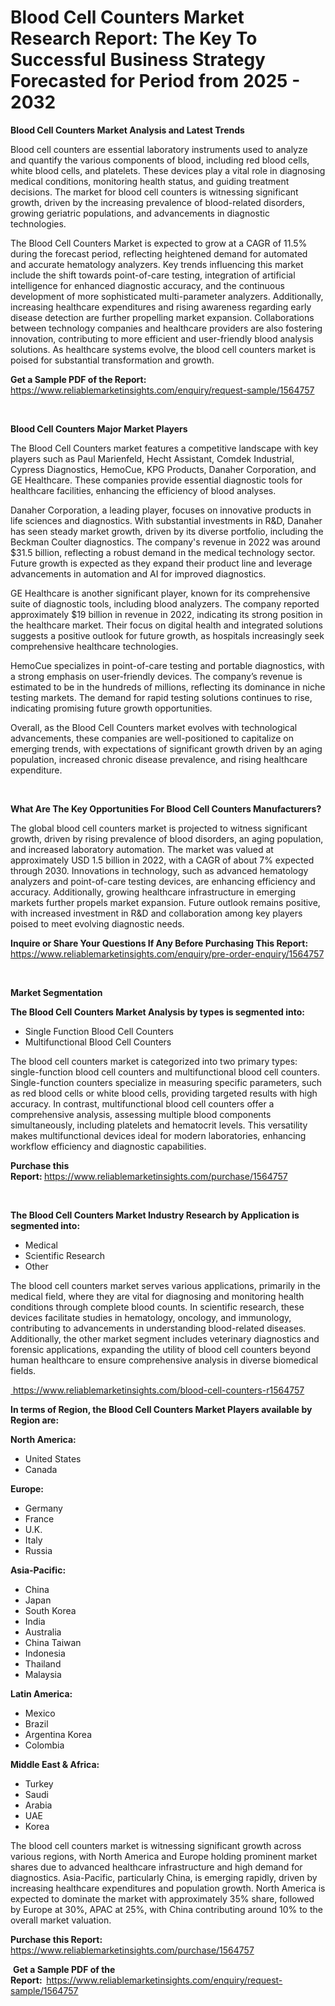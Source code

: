 <p><h1>Blood Cell Counters Market Research Report: The Key To Successful Business Strategy Forecasted for Period from 2025 - 2032</h1></p><p><strong>Blood Cell Counters Market Analysis and Latest Trends</strong></p>
<p><p>Blood cell counters are essential laboratory instruments used to analyze and quantify the various components of blood, including red blood cells, white blood cells, and platelets. These devices play a vital role in diagnosing medical conditions, monitoring health status, and guiding treatment decisions. The market for blood cell counters is witnessing significant growth, driven by the increasing prevalence of blood-related disorders, growing geriatric populations, and advancements in diagnostic technologies.</p><p>The Blood Cell Counters Market is expected to grow at a CAGR of 11.5% during the forecast period, reflecting heightened demand for automated and accurate hematology analyzers. Key trends influencing this market include the shift towards point-of-care testing, integration of artificial intelligence for enhanced diagnostic accuracy, and the continuous development of more sophisticated multi-parameter analyzers. Additionally, increasing healthcare expenditures and rising awareness regarding early disease detection are further propelling market expansion. Collaborations between technology companies and healthcare providers are also fostering innovation, contributing to more efficient and user-friendly blood analysis solutions. As healthcare systems evolve, the blood cell counters market is poised for substantial transformation and growth.</p></p>
<p><strong>Get a Sample PDF of the Report:&nbsp;</strong> <a href="https://www.reliablemarketinsights.com/enquiry/request-sample/1564757?utm_campaign=3033&utm_medium=2&utm_source=Github&utm_content=ia&utm_term=13042025&utm_id=blood-cell-counters">https://www.reliablemarketinsights.com/enquiry/request-sample/1564757</a></p>
<p>&nbsp;</p>
<p><strong>Blood Cell Counters Major Market Players</strong></p>
<p><p>The Blood Cell Counters market features a competitive landscape with key players such as Paul Marienfeld, Hecht Assistant, Comdek Industrial, Cypress Diagnostics, HemoCue, KPG Products, Danaher Corporation, and GE Healthcare. These companies provide essential diagnostic tools for healthcare facilities, enhancing the efficiency of blood analyses.</p><p>Danaher Corporation, a leading player, focuses on innovative products in life sciences and diagnostics. With substantial investments in R&D, Danaher has seen steady market growth, driven by its diverse portfolio, including the Beckman Coulter diagnostics. The company's revenue in 2022 was around $31.5 billion, reflecting a robust demand in the medical technology sector. Future growth is expected as they expand their product line and leverage advancements in automation and AI for improved diagnostics.</p><p>GE Healthcare is another significant player, known for its comprehensive suite of diagnostic tools, including blood analyzers. The company reported approximately $19 billion in revenue in 2022, indicating its strong position in the healthcare market. Their focus on digital health and integrated solutions suggests a positive outlook for future growth, as hospitals increasingly seek comprehensive healthcare technologies.</p><p>HemoCue specializes in point-of-care testing and portable diagnostics, with a strong emphasis on user-friendly devices. The company’s revenue is estimated to be in the hundreds of millions, reflecting its dominance in niche testing markets. The demand for rapid testing solutions continues to rise, indicating promising future growth opportunities.</p><p>Overall, as the Blood Cell Counters market evolves with technological advancements, these companies are well-positioned to capitalize on emerging trends, with expectations of significant growth driven by an aging population, increased chronic disease prevalence, and rising healthcare expenditure.</p></p>
<p>&nbsp;</p>
<p><strong>What Are The Key Opportunities For Blood Cell Counters Manufacturers?</strong></p>
<p><p>The global blood cell counters market is projected to witness significant growth, driven by rising prevalence of blood disorders, an aging population, and increased laboratory automation. The market was valued at approximately USD 1.5 billion in 2022, with a CAGR of about 7% expected through 2030. Innovations in technology, such as advanced hematology analyzers and point-of-care testing devices, are enhancing efficiency and accuracy. Additionally, growing healthcare infrastructure in emerging markets further propels market expansion. Future outlook remains positive, with increased investment in R&D and collaboration among key players poised to meet evolving diagnostic needs.</p></p>
<p><strong>Inquire or Share Your Questions If Any Before Purchasing This Report:</strong> <a href="https://www.reliablemarketinsights.com/enquiry/pre-order-enquiry/1564757?utm_campaign=3033&utm_medium=2&utm_source=Github&utm_content=ia&utm_term=13042025&utm_id=blood-cell-counters">https://www.reliablemarketinsights.com/enquiry/pre-order-enquiry/1564757</a></p>
<p>&nbsp;</p>
<p><strong>Market Segmentation</strong></p>
<p><strong>The Blood Cell Counters Market Analysis by types is segmented into:</strong></p>
<p><ul><li>Single Function Blood Cell Counters</li><li>Multifunctional Blood Cell Counters</li></ul></p>
<p><p>The blood cell counters market is categorized into two primary types: single-function blood cell counters and multifunctional blood cell counters. Single-function counters specialize in measuring specific parameters, such as red blood cells or white blood cells, providing targeted results with high accuracy. In contrast, multifunctional blood cell counters offer a comprehensive analysis, assessing multiple blood components simultaneously, including platelets and hematocrit levels. This versatility makes multifunctional devices ideal for modern laboratories, enhancing workflow efficiency and diagnostic capabilities.</p></p>
<p><strong>Purchase this Report:&nbsp;</strong><a href="https://www.reliablemarketinsights.com/purchase/1564757?utm_campaign=3033&utm_medium=2&utm_source=Github&utm_content=ia&utm_term=13042025&utm_id=blood-cell-counters">https://www.reliablemarketinsights.com/purchase/1564757</a></p>
<p>&nbsp;</p>
<p><strong>The Blood Cell Counters Market Industry Research by Application is segmented into:</strong></p>
<p><ul><li>Medical</li><li>Scientific Research</li><li>Other</li></ul></p>
<p><p>The blood cell counters market serves various applications, primarily in the medical field, where they are vital for diagnosing and monitoring health conditions through complete blood counts. In scientific research, these devices facilitate studies in hematology, oncology, and immunology, contributing to advancements in understanding blood-related diseases. Additionally, the other market segment includes veterinary diagnostics and forensic applications, expanding the utility of blood cell counters beyond human healthcare to ensure comprehensive analysis in diverse biomedical fields.</p></p>
<p><a href="https://www.reliablemarketinsights.com/blood-cell-counters-r1564757?utm_campaign=3033&utm_medium=2&utm_source=Github&utm_content=ia&utm_term=13042025&utm_id=blood-cell-counters">&nbsp;https://www.reliablemarketinsights.com/blood-cell-counters-r1564757</a></p>
<p><strong>In terms of Region, the Blood Cell Counters Market Players available by Region are:</strong></p>
<p>
    <p> <strong> North America: </strong>
        <ul>
            <li>United States</li>
            <li>Canada</li>
        </ul>
        </p> 
    <p> <strong> Europe: </strong>
        <ul>
            <li>Germany</li>
            <li>France</li>
            <li>U.K.</li>
            <li>Italy</li>
            <li>Russia</li>
        </ul>
        </p> 
    <p> <strong> Asia-Pacific: </strong>
        <ul>
            <li>China</li>
            <li>Japan</li>
            <li>South Korea</li>
            <li>India</li>
            <li>Australia</li>
            <li>China Taiwan</li>
            <li>Indonesia</li>
            <li>Thailand</li>
            <li>Malaysia</li>
        </ul>
        </p> 
    <p> <strong> Latin America: </strong>
        <ul>
            <li>Mexico</li>
            <li>Brazil</li>
            <li>Argentina Korea</li>
            <li>Colombia</li>
        </ul>
        </p> 
    <p> <strong> Middle East & Africa: </strong>
        <ul>
            <li>Turkey</li>
            <li>Saudi</li>
            <li>Arabia</li>
            <li>UAE</li>
            <li>Korea</li>
        </ul>
    </p>
    </p>
<p><p>The blood cell counters market is witnessing significant growth across various regions, with North America and Europe holding prominent market shares due to advanced healthcare infrastructure and high demand for diagnostics. Asia-Pacific, particularly China, is emerging rapidly, driven by increasing healthcare expenditures and population growth. North America is expected to dominate the market with approximately 35% share, followed by Europe at 30%, APAC at 25%, with China contributing around 10% to the overall market valuation.</p></p>
<p><strong>Purchase this Report: </strong><a href="https://www.reliablemarketinsights.com/purchase/1564757?utm_campaign=3033&utm_medium=2&utm_source=Github&utm_content=ia&utm_term=13042025&utm_id=blood-cell-counters">https://www.reliablemarketinsights.com/purchase/1564757</a></p>
<p>&nbsp;<strong>Get a Sample PDF of the Report:&nbsp;&nbsp;</strong><a href="https://www.reliablemarketinsights.com/enquiry/request-sample/1564757?utm_campaign=3033&utm_medium=2&utm_source=Github&utm_content=ia&utm_term=13042025&utm_id=blood-cell-counters">https://www.reliablemarketinsights.com/enquiry/request-sample/1564757</a></p>
<p><strong></strong></p>
<p><p></p><p></p><p></p></p>